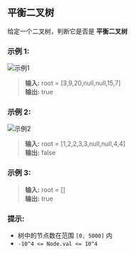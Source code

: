 ## 平衡二叉树
给定一个二叉树，判断它是否是 **平衡二叉树**


### 示例 1:
![示例1](https://assets.leetcode.com/uploads/2020/10/06/balance_1.jpg)
> **输入:** root = [3,9,20,null,null,15,7]                    
> **输出:** true

### 示例 2:
![示例2](https://assets.leetcode.com/uploads/2020/10/06/balance_2.jpg)
> **输入:** root = [1,2,2,3,3,null,null,4,4]                          
> **输出:** false

### 示例 3:
> **输入:** root = []                         
> **输出:** true

### 提示:

* 树中的节点数在范围 `[0, 5000]` 内
* `-10^4 <= Node.val <= 10^4`
